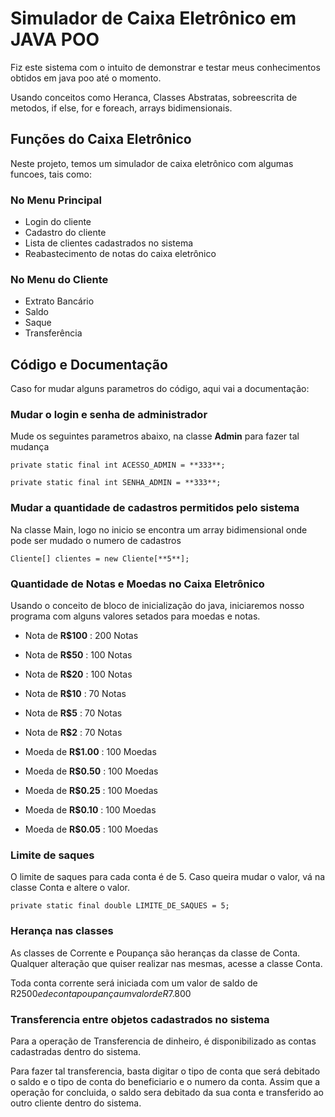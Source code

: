 # Simulador de Caixa Eletrônico em JAVA POO

Fiz este sistema com o intuito de demonstrar e testar meus conhecimentos obtidos em java poo até o momento. 

Usando conceitos como Heranca, Classes Abstratas, sobreescrita de metodos, if else, for e foreach, arrays bidimensionais.


## Funções do Caixa Eletrônico

Neste projeto, temos um simulador de caixa eletrônico com algumas funcoes, tais como:

### No Menu Principal

* Login do cliente
* Cadastro do cliente
* Lista de clientes cadastrados no sistema
* Reabastecimento de notas do caixa eletrônico

### No Menu do Cliente

* Extrato Bancário
* Saldo
* Saque
* Transferência

## Código e Documentação

Caso for mudar alguns parametros do código, aqui vai a documentação:

### Mudar o login e senha de administrador

Mude os seguintes parametros abaixo, na classe **Admin** para fazer tal mudança

```private static final int ACESSO_ADMIN = **333**;```

```private static final int SENHA_ADMIN = **333**;```

### Mudar a quantidade de cadastros permitidos pelo sistema

Na classe Main, logo no inicio se encontra um array bidimensional onde pode ser mudado o numero de cadastros

```Cliente[] clientes = new Cliente[**5**];```

### Quantidade de Notas e Moedas no Caixa Eletrônico

Usando o conceito de bloco de inicialização do java, iniciaremos nosso programa com alguns valores setados para moedas e notas.

* Nota de **R$100** : 200 Notas

* Nota de **R$50**  : 100 Notas

* Nota de **R$20**  : 100 Notas

* Nota de **R$10**  : 70 Notas

* Nota de **R$5**   : 70 Notas

* Nota de **R$2**   : 70 Notas


* Moeda de **R$1.00** : 100 Moedas

* Moeda de **R$0.50** : 100 Moedas

* Moeda de **R$0.25** : 100 Moedas

* Moeda de **R$0.10** : 100 Moedas

* Moeda de **R$0.05** : 100 Moedas

### Limite de saques 

O limite de saques para cada conta é de 5. Caso queira mudar o valor, vá na classe Conta e altere o valor.

```private static final double LIMITE_DE_SAQUES = 5;```

### Herança nas classes

As classes de Corrente e Poupança são heranças da classe de Conta. Qualquer alteração que quiser realizar nas mesmas, acesse a classe Conta.

Toda conta corrente será iniciada com um valor de saldo de R$2500 e de conta poupança um valor de R$7.800


### Transferencia entre objetos cadastrados no sistema

Para a operação de Transferencia de dinheiro, é disponibilizado as contas cadastradas dentro do sistema.

Para fazer tal transferencia, basta digitar o tipo de conta que será debitado o saldo e o tipo de conta do beneficiario e o numero da conta. Assim que a operação for concluida, o saldo sera debitado da sua conta e transferido ao outro cliente dentro do sistema.





